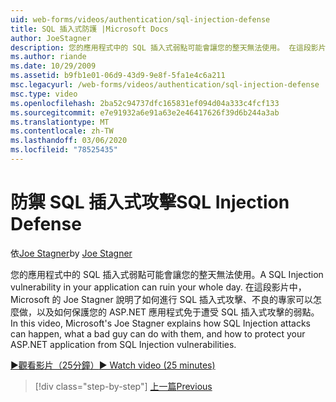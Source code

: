 ```yaml
---
uid: web-forms/videos/authentication/sql-injection-defense
title: SQL 插入式防護 |Microsoft Docs
author: JoeStagner
description: 您的應用程式中的 SQL 插入式弱點可能會讓您的整天無法使用。 在這段影片中，Microsoft 的 Joe Stagner 會說明 SQL 插入式攻擊如何 happ 。
ms.author: riande
ms.date: 10/29/2009
ms.assetid: b9fb1e01-06d9-43d9-9e8f-5fa1e4c6a211
msc.legacyurl: /web-forms/videos/authentication/sql-injection-defense
msc.type: video
ms.openlocfilehash: 2ba52c94737dfc165831ef094d04a333c4fcf133
ms.sourcegitcommit: e7e91932a6e91a63e2e46417626f39d6b244a3ab
ms.translationtype: MT
ms.contentlocale: zh-TW
ms.lasthandoff: 03/06/2020
ms.locfileid: "78525435"
---
```

# <a name="sql-injection-defense"></a><span data-ttu-id="a8605-104">防禦 SQL 插入式攻擊</span><span class="sxs-lookup"><span data-stu-id="a8605-104">SQL Injection Defense</span></span>

<span data-ttu-id="a8605-105">依[Joe Stagner](https://github.com/JoeStagner)</span><span class="sxs-lookup"><span data-stu-id="a8605-105">by [Joe Stagner](https://github.com/JoeStagner)</span></span>

<span data-ttu-id="a8605-106">您的應用程式中的 SQL 插入式弱點可能會讓您的整天無法使用。</span><span class="sxs-lookup"><span data-stu-id="a8605-106">A SQL Injection vulnerability in your application can ruin your whole day.</span></span> <span data-ttu-id="a8605-107">在這段影片中，Microsoft 的 Joe Stagner 說明了如何進行 SQL 插入式攻擊、不良的專家可以怎麼做，以及如何保護您的 ASP.NET 應用程式免于遭受 SQL 插入式攻擊的弱點。</span><span class="sxs-lookup"><span data-stu-id="a8605-107">In this video, Microsoft's Joe Stagner explains how SQL Injection attacks can happen, what a bad guy can do with them, and how to protect your ASP.NET application from SQL Injection vulnerabilities.</span></span>

[<span data-ttu-id="a8605-108">&#9654;觀看影片（25分鐘）</span><span class="sxs-lookup"><span data-stu-id="a8605-108">&#9654; Watch video (25 minutes)</span></span>](https://channel9.msdn.com/Blogs/ASP-NET-Site-Videos/sql-injection-defense)

> [!div class="step-by-step"]
> [<span data-ttu-id="a8605-109">上一篇</span><span class="sxs-lookup"><span data-stu-id="a8605-109">Previous</span></span>](creating-inactive-users.md)

